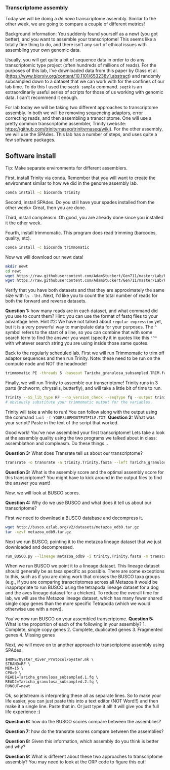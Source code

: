 ### Transcriptome assembly

Today we will be doing a *de novo* transcriptome assembly. Similar to the other week, we are going to compare a couple of different metrics!

Background information: You suddenly found yourself as a newt (you got better), and you want to assemble your transcriptome! This seems like a totally fine thing to do, and there isn't any sort of ethical issues with assembling your own genomic data. 

Usually, you will get quite a bit of sequence data in order to do any transcriptomic type project (often hundreds of millions of reads). For the purposes of this lab, I've downloaded data from this paper by Glass et al. (https://www.biorxiv.org/content/10.1101/653238v1.abstract) and randomly subsampled down to a dataset that we can work with for the confines of our lab time. To do this I used the `seqtk sample` command. `seqtk` is an extraordinarily useful series of scripts for those of us working with genomic data. I can't recommend it enough.


For lab today we will be taking two different approaches to transcriptome assembly. In both we will be removing sequencing adaptors, error correcting reads, and then assembling a transcriptome. One will use a pretty common transcriptome assembler, Trinity (website: https://github.com/trinityrnaseq/trinityrnaseq/wiki). For the other assembly, we will use the SPAdes. This lab has a number of steps, and uses quite a few software packages.

## Software install

Tip: Make separate environments for different assemblers.

First, install Trinity via conda. Remember that you will want to create the environment similar to how we did in the genome assembly lab.

```bash
conda install -c bioconda trinity

```

Second, install SPAdes. Do you still have your spades installed from the other week> Great, then you are done.

Third, install compleasm. Oh good, you are already done since you installed it the other week.

Fourth, install trimmomatic. This program does read trimming (barcodes, quality, etc).

```bash
conda install -c bioconda trimmomatic
```

 
Now we will download our newt data!

```bash
mkdir newt
cd newt
wget https://raw.githubusercontent.com/AdamStuckert/Gen711/master/Lab/Files/Taricha_granulosa_subsampled.1.fq
wget https://raw.githubusercontent.com/AdamStuckert/Gen711/master/Lab/Files/Taricha_granulosa_subsampled.2.fq
```

Verify that you have both datasets and that they are approximately the same size with `ls -lht`. Next, I'd like you to count the total number of reads for both the forward and reverse datasets. 

**Question 1:** how many reads are in each dataset, and what command did you use to count them? Hint: you can use the format of fastq files to your advantage here. Hint #2: We have not talked about `regular expression` yet, but it is a very powerful way to manipulate data for your purposes. The `^` symbol refers to the start of a line, so you can combine that with some search term to find the answer you want (specify it in quotes like this `"^"` with whatever search string you are using inside those same quotes.

Back to the regularly scheduled lab. First we will run Trimmomatic to trim off adaptor sequences and then run Trinity. Note: these need to be run on the compute node and NOT the headnode!

```bash
trimmomatic PE -threads 5 -baseout Taricha_granulosa_subsampled.TRIM.fastq Taricha_granulosa_subsampled.1.fq Taricha_granulosa_subsampled.2.fq LEADING:3 TRAILING:3 ILLUMINACLIP:/project/stuckert/bioinformatics/lab7/barcodes.f7a:2:30:10:8:TRUE MINLEN:25
```

Finally, we will run Trinity to assemble our transcriptome! Trinity runs in 3 parts (inchworm, chrysalis, butterfly), and will take a little bit of time to run.

```bash
Trinity --SS_lib_type RF --no_version_check --seqType fq --output trinity/ --max_memory 15G --left $OUTPUT_FROM_TIMMOMATIC_LEFT  --right $OUTPUT_FROM_TIMMOMATIC_RIGHT  --CPU 5 --inchworm_cpu 5 --full_cleanup --no_bowtie
# obviously substitute your trimmomatic output for the variables.
```

Trinity will take a while to run! You can follow along with the output using the command `tail -f YOURSLURMOUTPUTFILE.TXT`. 
**Question 2:** What was your script? Paste in the text of the script that worked.

Good work! You've now assembled your first transcriptome! Lets take a look at the assembly quality using the two programs we talked about in class: assemblathon and compleasm. Do these things...

**Question 3:** What does Transrate tell us about our transcriptome?

```bash
transrate -o transrate -a trinity.Trinity.fasta --left Taricha_granulosa_subsampled.TRIM_1P.fastq  --right Taricha_granulosa_subsampled.TRIM_2P.fastq -t 9
```

**Question 3:** What is the assembly score and the optimal assembly score for this transcriptome? You might have to kick around in the output files to find the answer you want! 
 
Now, we will look at BUSCO scores. 

**Question 4:** Why do we use BUSCO and what does it tell us about our transcriptome?


First we need to download a BUSCO database and decompress it.

```bash
wget http://busco.ezlab.org/v2/datasets/metazoa_odb9.tar.gz
tar -xzvf metazoa_odb9.tar.gz
```

Next we run BUSCO, pointing it to the metazoa lineage dataset that we just downloaded and decompressed.

```bash
run_BUSCO.py --lineage metazoa_odb9 -i trinity.Trinity.fasta -m transcriptome --cpu 9 -o busco_trinity 
```

When we run BUSCO we point it to a lineage dataset. This lineage dataset should generally be as taxa specific as possible. There are some exceptions to this, such as if you are doing work that crosses the BUSCO taxa groups (e.g., if you are comparing transcriptomes across all Metazoa it would be inappropriate to run BUSCO using the tetrapoda lineage dataset for a dog and the aves lineage dataset for a chicken). To reduce the overall time for lab, we will use the Metazoa lineage dataset, which has many fewer shared single copy genes than the more specific Tetrapoda (which we would otherwise use with a newt).

You've now run BUSCO on your assembled transcriptome. **Question 5:** What is the proportion of each of the following in your assembly?
	1. Complete, single copy genes
	2. Complete, duplicated genes
	3. Fragmented genes
	4. Missing genes


Next, we will move on to another approach to transcriptome assembly using SPAdes. 


```
$HOME/Oyster_River_Protocol/oyster.mk \
STRAND=RF \
MEM=15 \
CPU=9 \   
READ1=Taricha_granulosa_subsampled.1.fq \
READ2=Taricha_granulosa_subsampled.2.fq \
RUNOUT=newt
```

Ok, so jetstream is interpreting these all as separate lines. So to make your life easier, you can just paste this into a text editor (NOT Word!!) and then make it a single line. Paste that in. Or just type it all! It will give you the full life experience :)

**Question 6:** how do the BUSCO scores compare between the assemblies?

**Question 7:** how do the transrate scores compare between the assemblies?

**Question 8:** Given this information, which assembly do you think is better and why?

**Question 9:** What is different about these two approaches to transcriptome assembly? You may need to look at the ORP code to figure this out!
